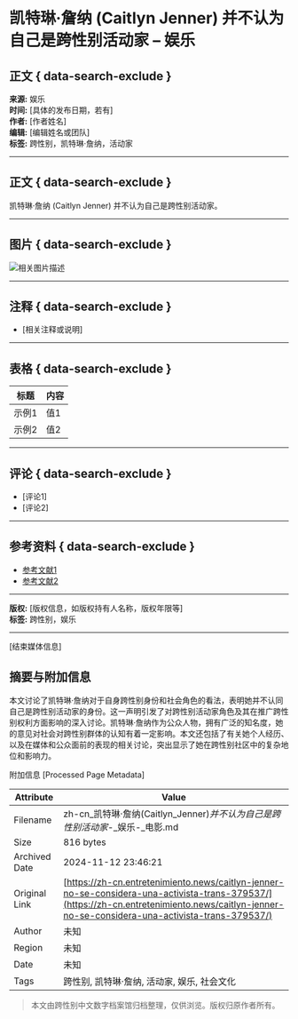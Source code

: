 # 凯特琳·詹纳 (Caitlyn Jenner) 并不认为自己是跨性别活动家 – 娱乐

## 正文 { data-search-exclude }


**来源:** 娱乐  
**时间:** [具体的发布日期，若有]  
**作者:** [作者姓名]  
**编辑:** [编辑姓名或团队]  
**标签:** 跨性别，凯特琳·詹纳，活动家

---

## 正文 { data-search-exclude }

凯特琳·詹纳 (Caitlyn Jenner) 并不认为自己是跨性别活动家。

---

## 图片 { data-search-exclude }
![相关图片描述](图片链接)

---

## 注释 { data-search-exclude }
- [相关注释或说明]
  
---

## 表格 { data-search-exclude }
| 标题  | 内容  |
|-------|-------|
| 示例1 | 值1  |
| 示例2 | 值2  |

---

## 评论 { data-search-exclude }
- [评论1]
- [评论2]

---

## 参考资料 { data-search-exclude }
- [参考文献1](链接)
- [参考文献2](链接)

---

**版权:** [版权信息，如版权持有人名称，版权年限等]  
**标签:** 跨性别，娱乐

---

[结束媒体信息]

## 摘要与附加信息

<!-- tcd_abstract -->
本文讨论了凯特琳·詹纳对于自身跨性别身份和社会角色的看法，表明她并不认同自己是跨性别活动家的身份。这一声明引发了对跨性别活动家角色及其在推广跨性别权利方面影响的深入讨论。凯特琳·詹纳作为公众人物，拥有广泛的知名度，她的意见对社会对跨性别群体的认知有着一定影响。本文还包括了有关她个人经历、以及在媒体和公众面前的表现的相关讨论，突出显示了她在跨性别社区中的复杂地位和影响力。
<!-- tcd_abstract_end -->

附加信息 [Processed Page Metadata]

| Attribute       | Value                                  |
|-----------------|----------------------------------------|
| Filename        | zh-cn_凯特琳·詹纳(Caitlyn_Jenner)_并不认为自己是跨性别活动家_-_娱乐-_电影.md                             |
| Size            | 816 bytes                           |
| Archived Date   | 2024-11-12 23:46:21                             |
| Original Link   | [https://zh-cn.entretenimiento.news/caitlyn-jenner-no-se-considera-una-activista-trans-379537/](https://zh-cn.entretenimiento.news/caitlyn-jenner-no-se-considera-una-activista-trans-379537/)                       |
| Author          | 未知                               |
| Region          | 未知                               |
| Date            | 未知                                 |
| Tags            | 跨性别, 凯特琳·詹纳, 活动家, 娱乐, 社会文化                                 |
>
> 本文由跨性别中文数字档案馆归档整理，仅供浏览。版权归原作者所有。
>
